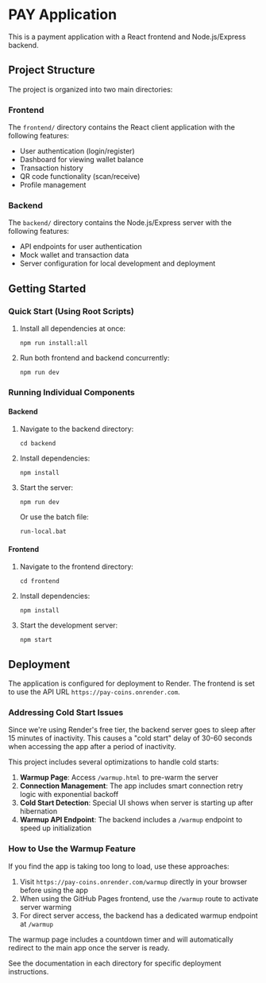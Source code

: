 # PAY Application

This is a payment application with a React frontend and Node.js/Express backend.

## Project Structure

The project is organized into two main directories:

### Frontend

The `frontend/` directory contains the React client application with the following features:
- User authentication (login/register)
- Dashboard for viewing wallet balance
- Transaction history
- QR code functionality (scan/receive)
- Profile management

### Backend

The `backend/` directory contains the Node.js/Express server with the following features:
- API endpoints for user authentication
- Mock wallet and transaction data
- Server configuration for local development and deployment

## Getting Started

### Quick Start (Using Root Scripts)

1. Install all dependencies at once:
   ```
   npm run install:all
   ```

2. Run both frontend and backend concurrently:
   ```
   npm run dev
   ```

### Running Individual Components

#### Backend

1. Navigate to the backend directory:
   ```
   cd backend
   ```

2. Install dependencies:
   ```
   npm install
   ```

3. Start the server:
   ```
   npm run dev
   ```
   
   Or use the batch file:
   ```
   run-local.bat
   ```

#### Frontend

1. Navigate to the frontend directory:
   ```
   cd frontend
   ```

2. Install dependencies:
   ```
   npm install
   ```

3. Start the development server:
   ```
   npm start
   ```

## Deployment

The application is configured for deployment to Render. The frontend is set to use the API URL `https://pay-coins.onrender.com`.

### Addressing Cold Start Issues

Since we're using Render's free tier, the backend server goes to sleep after 15 minutes of inactivity. This causes a "cold start" delay of 30-60 seconds when accessing the app after a period of inactivity.

This project includes several optimizations to handle cold starts:

1. **Warmup Page**: Access `/warmup.html` to pre-warm the server
2. **Connection Management**: The app includes smart connection retry logic with exponential backoff
3. **Cold Start Detection**: Special UI shows when server is starting up after hibernation
4. **Warmup API Endpoint**: The backend includes a `/warmup` endpoint to speed up initialization

### How to Use the Warmup Feature

If you find the app is taking too long to load, use these approaches:

1. Visit `https://pay-coins.onrender.com/warmup` directly in your browser before using the app
2. When using the GitHub Pages frontend, use the `/warmup` route to activate server warming
3. For direct server access, the backend has a dedicated warmup endpoint at `/warmup`

The warmup page includes a countdown timer and will automatically redirect to the main app once the server is ready.

See the documentation in each directory for specific deployment instructions. 